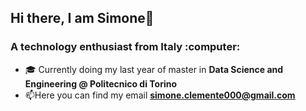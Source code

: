 <h2 align="left">Hi there, I am Simone👋</h2>
<h3 align="left">A technology enthusiast from Italy :computer:</h3>

- :mortar_board: Currently doing my last year of master in **Data Science and Engineering @ Politecnico di Torino**
- 📫Here you can find my email **simone.clemente000@gmail.com**

<!--
**simoclemens/simoclemens** is a ✨ _special_ ✨ repository because its `README.md` (this file) appears on your GitHub profile.

Here are some ideas to get you started:

- 🔭 I’m currently working on ...
- 🌱 I’m currently learning ...
- 👯 I’m looking to collaborate on ...
- 🤔 I’m looking for help with ...
- 💬 Ask me about ...
- 📫 How to reach me: ...
- 😄 Pronouns: ...
- ⚡ Fun fact: ...
-->
